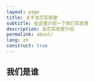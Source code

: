```yaml
---
layout: page
title: 关于龙芯实验室
subtitle: 在这里介绍一下我们实验室
description: 龙芯实验室介绍
permalink: about/
lang: zh
construct: true
---
```


## 我们是谁

